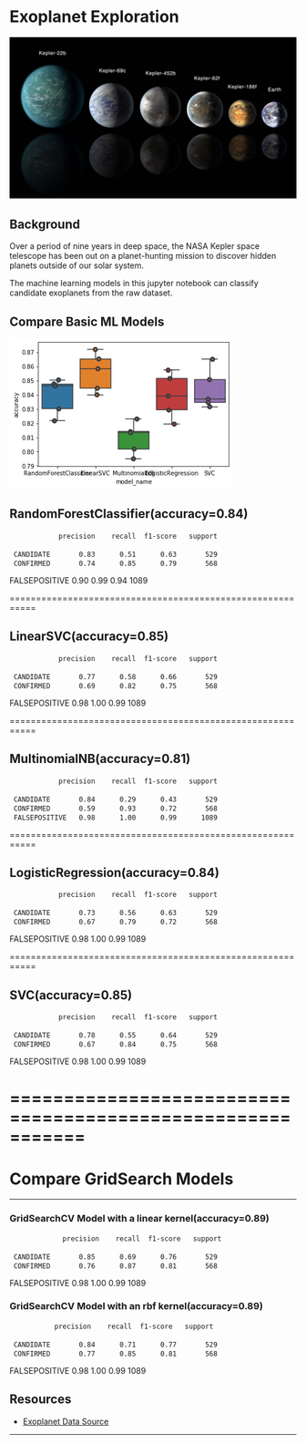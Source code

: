 
# Exoplanet Exploration

![exoplanets.jpg](exoplanets.jpg)

## Background

Over a period of nine years in deep space, the NASA Kepler space telescope has been out on a planet-hunting mission to discover hidden planets outside of our solar system.

The machine learning models in this jupyter notebook can classify candidate exoplanets from the raw dataset.

## Compare Basic ML Models

![compareMLModels.png](compareMLModels.png)

## RandomForestClassifier(accuracy=0.84)

                precision    recall  f1-score   support

     CANDIDATE       0.83      0.51      0.63       529
     CONFIRMED       0.74      0.85      0.79       568
 FALSEPOSITIVE       0.90      0.99      0.94      1089
 
===========================================================

## LinearSVC(accuracy=0.85)

                precision    recall  f1-score   support

     CANDIDATE       0.77      0.58      0.66       529
     CONFIRMED       0.69      0.82      0.75       568
 FALSEPOSITIVE       0.98      1.00      0.99      1089

===========================================================

## MultinomialNB(accuracy=0.81)

                precision    recall  f1-score   support

     CANDIDATE       0.84      0.29      0.43       529
     CONFIRMED       0.59      0.93      0.72       568
     FALSEPOSITIVE   0.98      1.00      0.99      1089

===========================================================

## LogisticRegression(accuracy=0.84)

                precision    recall  f1-score   support

     CANDIDATE       0.73      0.56      0.63       529
     CONFIRMED       0.67      0.79      0.72       568
 FALSEPOSITIVE       0.98      1.00      0.99      1089

===========================================================

## SVC(accuracy=0.85)

                precision    recall  f1-score   support

     CANDIDATE       0.78      0.55      0.64       529
     CONFIRMED       0.67      0.84      0.75       568
 FALSEPOSITIVE       0.98      1.00      0.99      1089

===========================================================
===========================================================

# Compare GridSearch Models
- - -
### GridSearchCV Model with a linear kernel(accuracy=0.89)

                 precision    recall  f1-score   support

     CANDIDATE       0.85      0.69      0.76       529
     CONFIRMED       0.76      0.87      0.81       568
 FALSEPOSITIVE       0.98      1.00      0.99      1089

### GridSearchCV Model with an rbf  kernel(accuracy=0.89)

               precision    recall  f1-score   support

     CANDIDATE       0.84      0.71      0.77       529
     CONFIRMED       0.77      0.85      0.81       568
 FALSEPOSITIVE       0.98      1.00      0.99      1089


## Resources

* [Exoplanet Data Source](https://www.kaggle.com/nasa/kepler-exoplanet-search-results)

- - -
